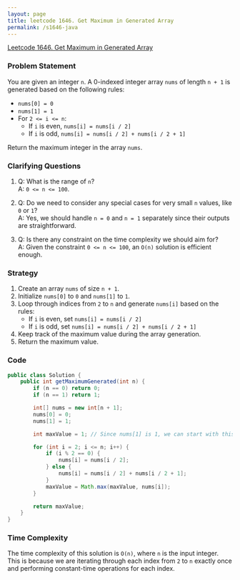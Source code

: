 ```yaml
---
layout: page
title: leetcode 1646. Get Maximum in Generated Array
permalink: /s1646-java
---
```

[Leetcode 1646. Get Maximum in Generated Array](https://algoadvance.github.io/algoadvance/l1646)
### Problem Statement
You are given an integer `n`. A 0-indexed integer array `nums` of length `n + 1` is generated based on the following rules:

- `nums[0] = 0`
- `nums[1] = 1`
- For `2 <= i <= n`:
  - If `i` is even, `nums[i] = nums[i / 2]`
  - If `i` is odd, `nums[i] = nums[i / 2] + nums[i / 2 + 1]`

Return the maximum integer in the array `nums`.

### Clarifying Questions
1. Q: What is the range of `n`?  
   A: `0 <= n <= 100`.

2. Q: Do we need to consider any special cases for very small `n` values, like `0` or `1`?  
   A: Yes, we should handle `n = 0` and `n = 1` separately since their outputs are straightforward.

3. Q: Is there any constraint on the time complexity we should aim for?  
   A: Given the constraint `0 <= n <= 100`, an `O(n)` solution is efficient enough.

### Strategy
1. Create an array `nums` of size `n + 1`.
2. Initialize `nums[0]` to `0` and `nums[1]` to `1`.
3. Loop through indices from `2` to `n` and generate `nums[i]` based on the rules:
   - If `i` is even, set `nums[i] = nums[i / 2]`
   - If `i` is odd, set `nums[i] = nums[i / 2] + nums[i / 2 + 1]`
4. Keep track of the maximum value during the array generation.
5. Return the maximum value.

### Code
```java
public class Solution {
    public int getMaximumGenerated(int n) {
        if (n == 0) return 0;
        if (n == 1) return 1;

        int[] nums = new int[n + 1];
        nums[0] = 0;
        nums[1] = 1;

        int maxValue = 1; // Since nums[1] is 1, we can start with this value

        for (int i = 2; i <= n; i++) {
            if (i % 2 == 0) {
                nums[i] = nums[i / 2];
            } else {
                nums[i] = nums[i / 2] + nums[i / 2 + 1];
            }
            maxValue = Math.max(maxValue, nums[i]);
        }

        return maxValue;
    }
}
```

### Time Complexity
The time complexity of this solution is `O(n)`, where `n` is the input integer. This is because we are iterating through each index from `2` to `n` exactly once and performing constant-time operations for each index.